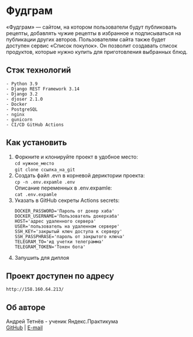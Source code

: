 # Фудграм
«Фудграм» — сайтом, на котором пользователи будут публиковать рецепты, 
добавлять чужие рецепты в избранное и подписываться на публикации других авторов. 
Пользователям сайта также будет доступен сервис «Список покупок». 
Он позволит создавать список продуктов, которые нужно купить для приготовления выбранных блюд.

## Стэк технологий
    - Python 3.9
    - Django REST Framework 3.14
    - Django 3.2
    - djoser 2.1.0
    - Docker
    - PostgreSQL
    - nginx
    - gunicorn
    - CI/CD GitHub Actions

## Как установить
1. Форкните и клонируйте проект в удобное место:\
   `cd нужное_место`\
   `git clone ссылка_на_git`
2. Создать файл .evn в корневой дериктории проекта:\
   `cp -n .env.expamle .env`\
   Описание переменных в .env.expamle: \
   `cat .env.expamle`
3. Указать в GitHub секреты Actions secrets:
   ```
   DOCKER_PASSWORD='Пароль от докер хаба'
   DOCKER_USERNAME='Пользователь докерхаба'
   HOST='адрес удаленного сервера'
   USER='пользователь на удаленном сервере'
   SSH_KEY='закрытый ключ доступа к серверу'
   SSH_PASSPHRASE='пароль от закрытого ключа'
   TELEGRAM_TO='ид учетки телеграмма'
   TELEGRAM_TOKEN='Токен бота'
   ```
4. Запушить для диплоя

## Проект доступен по адресу
   `http://158.160.64.213/`

## Об авторе
Андрей Тетнёв - ученик Яндекс.Практикума  
[GitHub](https://github.com/AndrewDevMan/) | [E-mail](mailto:andreytetnev@yandex.ru)